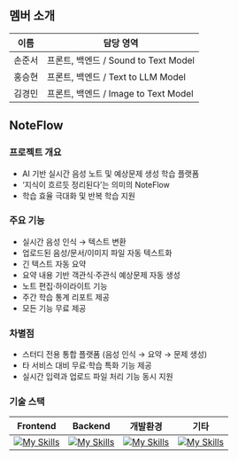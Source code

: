 ## 멤버 소개
| 이름   | 담당 영역                       |
|--------|--------------------------------|
| 손준서 | 프론트, 백엔드 / Sound to Text Model |
| 홍승현 | 프론트, 백엔드 / Text to LLM Model       |
| 김경민 | 프론트, 백엔드 / Image to Text Model      |

## NoteFlow

### 프로젝트 개요
- AI 기반 실시간 음성 노트 및 예상문제 생성 학습 플랫폼  
- ‘지식이 흐르듯 정리된다’는 의미의 NoteFlow  
- 학습 효율 극대화 및 반복 학습 지원  

### 주요 기능
- 실시간 음성 인식 → 텍스트 변환  
- 업로드된 음성/문서/이미지 파일 자동 텍스트화  
- 긴 텍스트 자동 요약  
- 요약 내용 기반 객관식·주관식 예상문제 자동 생성  
- 노트 편집·하이라이트 기능  
- 주간 학습 통계 리포트 제공  
- 모든 기능 무료 제공  

### 차별점
- 스터디 전용 통합 플랫폼 (음성 인식 → 요약 → 문제 생성)  
- 타 서비스 대비 무료·학습 특화 기능 제공  
- 실시간 입력과 업로드 파일 처리 기능 동시 지원

### 기술 스택
| Frontend                                                                                                 | Backend                                                         | 개발환경                                                     | 기타                                                                                           |
|----------------------------------------------------------------------------------------------------------|-----------------------------------------------------------------|------------------------------------------------------------|------------------------------------------------------------------------------------------------|
| [![My Skills](https://skillicons.dev/icons?i=react,vite,tailwind,typescript&perline=4)](https://skillicons.dev) | [![My Skills](https://skillicons.dev/icons?i=fastapi,mysql&perline=2)](https://skillicons.dev) | [![My Skills](https://skillicons.dev/icons?i=vscode&perline=1)](https://skillicons.dev) | [![My Skills](https://skillicons.dev/icons?i=github,notion,figma,electron,opencv&perline=5)](https://skillicons.dev) |
